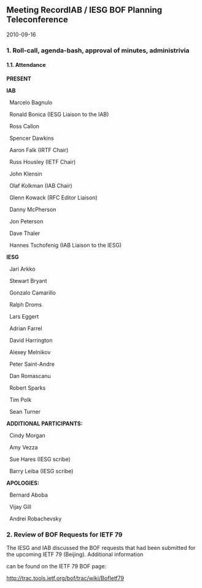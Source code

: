 
Meeting RecordIAB / IESG BOF Planning Teleconference
----------------------------------------------------


2010-09-16


### 1. Roll-call, agenda-bash, approval of minutes, administrivia


#### 1.1. Attendance


**PRESENT**  

**IAB**  

  Marcelo Bagnulo  

  Ronald Bonica (IESG Liaison to the IAB)  

  Ross Callon  

  Spencer Dawkins  

  Aaron Falk (IRTF Chair)  

  Russ Housley (IETF Chair)  

  John Klensin  

  Olaf Kolkman (IAB Chair)  

  Glenn Kowack (RFC Editor Liaison)  

  Danny McPherson  

  Jon Peterson  

  Dave Thaler  

  Hannes Tschofenig (IAB Liaison to the IESG)  

**IESG**  

  Jari Arkko  

  Stewart Bryant  

  Gonzalo Camarillo  

  Ralph Droms  

  Lars Eggert  

  Adrian Farrel  

  David Harrington  

  Alexey Melnikov  

  Peter Saint-Andre  

  Dan Romascanu  

  Robert Sparks  

  Tim Polk  

  Sean Turner  

**ADDITIONAL PARTICIPANTS:**  

  Cindy Morgan  

  Amy Vezza  

  Sue Hares (IESG scribe)  

  Barry Leiba (IESG scribe)  

**APOLOGIES:**  

  Bernard Aboba  

  Vijay Gill  

  Andrei Robachevsky


### 2. Review of BOF Requests for IETF 79


The IESG and IAB discussed the BOF requests that had been submitted for the upcoming IETF 79 (Beijing). Additional information  

can be found on the IETF 79 BOF page:


<http://trac.tools.ietf.org/bof/trac/wiki/BofIetf79>


